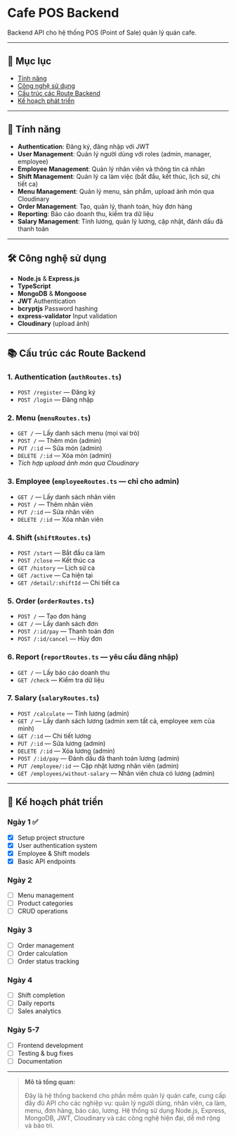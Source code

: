 # Cafe POS Backend

Backend API cho hệ thống POS (Point of Sale) quản lý quán cafe.

---

## 📑 Mục lục
- [Tính năng](#tính-năng)
- [Công nghệ sử dụng](#công-nghệ-sử-dụng)
- [Cấu trúc các Route Backend](#cấu-trúc-các-route-backend)
- [Kế hoạch phát triển](#kế-hoạch-phát-triển)

---

## 🚀 Tính năng
- **Authentication**: Đăng ký, đăng nhập với JWT
- **User Management**: Quản lý người dùng với roles (admin, manager, employee)
- **Employee Management**: Quản lý nhân viên và thông tin cá nhân
- **Shift Management**: Quản lý ca làm việc (bắt đầu, kết thúc, lịch sử, chi tiết ca)
- **Menu Management**: Quản lý menu, sản phẩm, upload ảnh món qua Cloudinary
- **Order Management**: Tạo, quản lý, thanh toán, hủy đơn hàng
- **Reporting**: Báo cáo doanh thu, kiểm tra dữ liệu
- **Salary Management**: Tính lương, quản lý lương, cập nhật, đánh dấu đã thanh toán

---

## 🛠️ Công nghệ sử dụng
- **Node.js** & **Express.js**
- **TypeScript**
- **MongoDB** & **Mongoose**
- **JWT** Authentication
- **bcryptjs** Password hashing
- **express-validator** Input validation
- **Cloudinary** (upload ảnh)

---

## 📚 Cấu trúc các Route Backend

### 1. **Authentication** (`authRoutes.ts`)
- `POST /register` — Đăng ký
- `POST /login` — Đăng nhập

### 2. **Menu** (`menuRoutes.ts`)
- `GET /` — Lấy danh sách menu (mọi vai trò)
- `POST /` — Thêm món (admin)
- `PUT /:id` — Sửa món (admin)
- `DELETE /:id` — Xóa món (admin)
- *Tích hợp upload ảnh món qua Cloudinary*

### 3. **Employee** (`employeeRoutes.ts` — chỉ cho admin)
- `GET /` — Lấy danh sách nhân viên
- `POST /` — Thêm nhân viên
- `PUT /:id` — Sửa nhân viên
- `DELETE /:id` — Xóa nhân viên

### 4. **Shift** (`shiftRoutes.ts`)
- `POST /start` — Bắt đầu ca làm
- `POST /close` — Kết thúc ca
- `GET /history` — Lịch sử ca
- `GET /active` — Ca hiện tại
- `GET /detail/:shiftId` — Chi tiết ca

### 5. **Order** (`orderRoutes.ts`)
- `POST /` — Tạo đơn hàng
- `GET /` — Lấy danh sách đơn
- `POST /:id/pay` — Thanh toán đơn
- `POST /:id/cancel` — Hủy đơn

### 6. **Report** (`reportRoutes.ts` — yêu cầu đăng nhập)
- `GET /` — Lấy báo cáo doanh thu
- `GET /check` — Kiểm tra dữ liệu

### 7. **Salary** (`salaryRoutes.ts`)
- `POST /calculate` — Tính lương (admin)
- `GET /` — Lấy danh sách lương (admin xem tất cả, employee xem của mình)
- `GET /:id` — Chi tiết lương
- `PUT /:id` — Sửa lương (admin)
- `DELETE /:id` — Xóa lương (admin)
- `POST /:id/pay` — Đánh dấu đã thanh toán lương (admin)
- `PUT /employee/:id` — Cập nhật lương nhân viên (admin)
- `GET /employees/without-salary` — Nhân viên chưa có lương (admin)

---

## 🎯 Kế hoạch phát triển

### Ngày 1 ✅
- [x] Setup project structure
- [x] User authentication system
- [x] Employee & Shift models
- [x] Basic API endpoints

### Ngày 2
- [ ] Menu management
- [ ] Product categories
- [ ] CRUD operations

### Ngày 3
- [ ] Order management
- [ ] Order calculation
- [ ] Order status tracking

### Ngày 4
- [ ] Shift completion
- [ ] Daily reports
- [ ] Sales analytics

### Ngày 5-7
- [ ] Frontend development
- [ ] Testing & bug fixes
- [ ] Documentation

---

> **Mô tả tổng quan:**
>
> Đây là hệ thống backend cho phần mềm quản lý quán cafe, cung cấp đầy đủ API cho các nghiệp vụ: quản lý người dùng, nhân viên, ca làm, menu, đơn hàng, báo cáo, lương. Hệ thống sử dụng Node.js, Express, MongoDB, JWT, Cloudinary và các công nghệ hiện đại, dễ mở rộng và bảo trì.